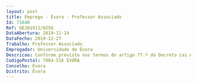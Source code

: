 ```yaml
--- 
layout: post
title: Emprego - Évora - Professor Associado
Id: 71640
Ref: OE201911/0256
DataAbertura: 2019-11-14
DataFecho: 2019-12-27
Trabalho: Professor Associado
Empregador: Universidade de Évora
Descricao: Conforme previsto nos termos do artigo 77.º do Decreto Lei n.º 84 2019, de 28 de junho (Estabelece as normas de execução do Orçamento do Estado para 2019) e dos artigos 38.º a 51.º e 61.º do Estatuto da Carreira Docente Universitária republicado pelo Decreto Lei n.º 205 2009, de 31 agosto e alterado pela Lei n.º 8 2010, de 13 maio (abreviadamente designado por ECDU), e demais legislação aplicável, designadamente do Regulamento dos Concursos para a Contratação de Pessoal das Carreiras Docentes na Universidade de Évora, aprovado por despacho reitoral de 19 12 2018, publicado no Diário da República pelo Despacho n.º 2433 2019 (2.ª série), de 11 de março, abreviadamente designado por Regulamento.
CodigoPostal: 7004-516 ÉVORA
Concelho: Évora
Distrito: Évora
--- 
```

